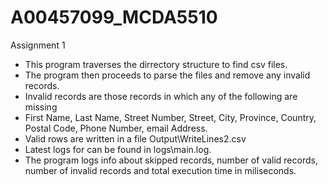 # A00457099_MCDA5510
Assignment 1 <br />
* This program traverses the dirrectory structure to find csv files.  <br />
* The program then proceeds to parse the files and remove any invalid records.  <br />
* Invalid records are those records in which any of the following are missing  <br />
* First Name, Last Name, Street Number, Street, City, Province, Country, Postal Code, Phone Number, email Address.  <br />
* Valid rows are written in a file Output\WriteLines2.csv  <br />
* Latest logs for can be found in logs\main.log. <br />
* The program logs info about skipped records, number of valid records, number of invalid records and total execution time in miliseconds.  <br />
